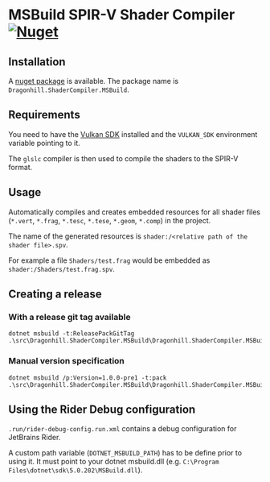 ﻿# MSBuild SPIR-V Shader Compiler [![Nuget](https://img.shields.io/nuget/v/Dragonhill.ShaderCompiler.MSBuild)](https://www.nuget.org/packages/Dragonhill.ShaderCompiler.MSBuild/)

## Installation

A [nuget package](https://www.nuget.org/packages/Dragonhill.ShaderCompiler.MSBuild/) is available. The package name is ```Dragonhill.ShaderCompiler.MSBuild```.

## Requirements

You need to have the [Vulkan SDK](https://www.lunarg.com/vulkan-sdk/) installed and the ```VULKAN_SDK``` environment variable pointing to it.

The ```glslc``` compiler is then used to compile the shaders to the SPIR-V format.

## Usage

Automatically compiles and creates embedded resources for all shader files (```*.vert```, ```*.frag```, ```*.tesc```, ```*.tese```, ```*.geom```, ```*.comp```) in the project.

The name of the generated resources is ```shader:/<relative path of the shader file>.spv```.

For example a file ```Shaders/test.frag``` would be embedded as ```shader:/Shaders/test.frag.spv```.

## Creating a release

### With a release git tag available

```
dotnet msbuild -t:ReleasePackGitTag .\src\Dragonhill.ShaderCompiler.MSBuild\Dragonhill.ShaderCompiler.MSBuild.csproj
```

### Manual version specification

```
dotnet msbuild /p:Version=1.0.0-pre1 -t:pack .\src\Dragonhill.ShaderCompiler.MSBuild\Dragonhill.ShaderCompiler.MSBuild.csproj
```

## Using the Rider Debug configuration

```.run/rider-debug-config.run.xml``` contains a debug configuration for JetBrains Rider.

A custom path variable (```DOTNET_MSBUILD_PATH```) has to be define prior to using it. It must point to your dotnet msbuild.dll (e.g. ```C:\Program Files\dotnet\sdk\5.0.202\MSBuild.dll```).